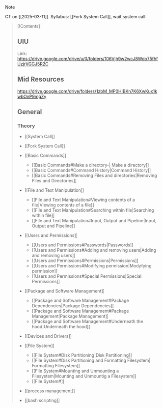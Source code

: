 >[!Note]
>CT on [[2025-03-11]]. Syllabus: [[Fork System Call]], wait system call

> [!Contents]
> ## UIU
> Link: https://drive.google.com/drive/u/0/folders/106Vjh9w2wcJ8Wdo75fhfUzjrVGGJ5R2C
> ## Mid Resources
> https://drive.google.com/drive/folders/1zbM_MP0HIBKn7K6XwKux1kwbOnP9mgZy
> ## General
> ### Theory
> - [[System Call]]
> - [[Fork System Call]]
> 
>- [[Basic Commands]]
> 	- [[Basic Commands#Make a directory-| Make a directory]]
> 	- [[Basic Commands#Command History|Command History]]
> 	- [[Basic Commands#Removing Files and directories|Removing Files and Directories]] 
>- [[File and Text Manipulation]]
>	- [[File and Text Manipulation#Viewing contents of a file|Viewing contents of a file]]
>	- [[File and Text Manipulation#Searching within file|Searching within file]]
>	- [[File and Text Manipulation#Input, Output and Pipeline|Input, Output and Pipeline]]
>- [[Users and Permissions]]
>	- [[Users and Permissions#Passwords|Passwords]]
>	- [[Users and Permissions#Adding and removing users|Adding and removing users]]
>	- [[Users and Permissions#Permissions|Permissions]]
>	- [[Users and Permissions#Modifying permission|Modyfying permission]]
>	- [[Users and Permissions#Special Permissions|Special Permissions]]
>- [[Package and Software Management]]
>	- [[Package and Software Management#Package Dependencies|Package Dependencies]]
>	- [[Package and Software Management#Package Management|Package Management]]
>	- [[Package and Software Management#Underneath the hood|Underneath the hood]]
>- [[Devices and Drivers]]
>- [[File System]]
>	- [[File System#Disk Partitioning|Disk Partitioning]]
>	- [[File System#Disk Partitioning and Formatting Filesystem| Formatting Filesystem]]
>	- [[File System#Mounting and Unmounting a Filesystem|Mounting and Unmountig a Filesystem]]
>	- [[File System#]]
>- [[process management]]
>- [[bash scripting]]
